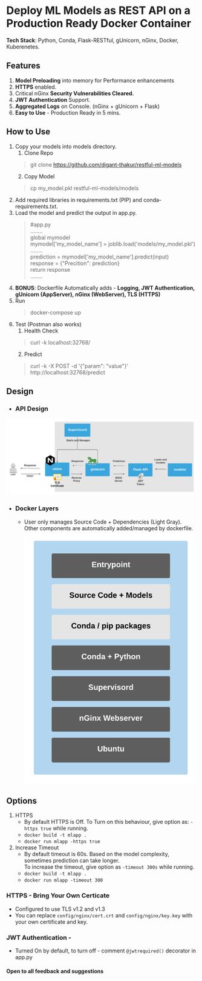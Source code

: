 # Deploy ML Models as REST API on a Production Ready Docker Container
**Tech Stack**: Python, Conda, Flask-RESTful, gUnicorn, nGinx, Docker, Kuberenetes.

## Features
1. **Model Preloading** into memory for Performance enhancements
2. **HTTPS** enabled. 
3. Critical nGinx **Security Vulnerabilities Cleared.** 
4. **JWT Authentication** Support.
5. **Aggregated Logs** on Console. (nGinx + gUnicorn + Flask)
6. **Easy to Use** - Production Ready in 5 mins.

## How to Use
1. Copy your models into models directory.
    1. Clone Repo
     >git clone https://github.com/digant-thakur/restful-ml-models
    2. Copy Model
     >cp my_model.pkl restful-ml-models/models
2. Add required libraries in requirements.txt (PIP) and conda-requirements.txt.  
3. Load the model and predict the output in app.py.
    > #app.py<br />
    ........<br />
    global mymodel<br />
    mymodel['my_model_name'] = joblib.load('models/my_model.pkl')<br />
    ........<br />
    prediction = mymodel['my_model_name'].predict(input)<br />
    response = {"Precition": prediction}<br />
    return response<br />
    ........<br />
4. **BONUS**: Dockerfile Automatically adds - **Logging, JWT Authentication, gUnicorn (AppServer), nGinx (WebServer), TLS (HTTPS)** 
5. Run
    > docker-compose up
6. Test (Postman also works)
    1. Health Check
    > curl -k localhost:32768/ 
    2. Predict
    > curl -k -X POST -d '{"param": "value"}' http://localhost:32768/predict

## Design
- ### API Design
![System Design](illustrations/system_design.png#center) 

- ### Docker Layers 
    - User only manages Source Code + Dependencies (Light Gray).<br /> Other components are automatically added/managed by dockerfile.
![Dockerfile Layering](illustrations/container_design.png#center)


## Options
1. HTTPS
    - By default HTTPS is Off. To Turn on this behaviour, give option as: `-https true` while running.
    - `docker build -t mlapp .`
    - `docker run mlapp -https true`
2. Increase Timeout
    - By default timeout is 60s. Based on the model complexity, sometimes prediction can take longer.<br /> To increase the timeout, give option as `-timeout 300s` while running.
    - `docker build -t mlapp .`
    - `docker run mlapp -timeout 300`
### HTTPS - Bring Your Own Certicate
- Configured to use TLS v1.2 and v1.3
- You can replace `config/nginx/cert.crt` and `config/nginx/key.key` with your own certificate and key.

### JWT Authentication - 
- Turned On by default, to turn off - comment `@jwtrequired()` decorator in app.py

#### Open to all feedback and suggestions
